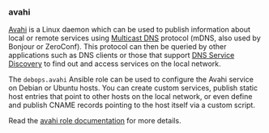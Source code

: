 ### avahi

[Avahi](https://www.avahi.org/) is a Linux daemon which can be used to
publish information about local or remote services using [Multicast
DNS](https://en.wikipedia.org/wiki/Multicast_DNS) protocol (mDNS, also
used by Bonjour or ZeroConf). This protocol can then be queried by other
applications such as DNS clients or those that support [DNS Service
Discovery](https://en.wikipedia.org/wiki/Zero-configuration_networking#Service_discovery)
to find out and access services on the local network.

The `debops.avahi` Ansible role can be used to configure the Avahi
service on Debian or Ubuntu hosts. You can create custom services,
publish static host entries that point to other hosts on the local
network, or even define and publish CNAME records pointing to the host
itself via a custom script.

Read the [avahi role documentation](https://docs.debops.org/en/stable-3.0/ansible/roles/avahi/) for more details.
